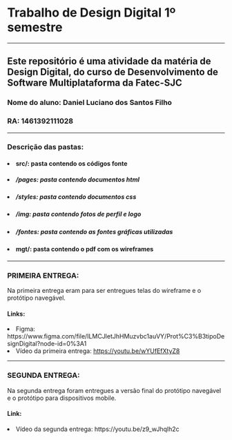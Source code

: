 <h1> Trabalho de Design Digital 1º semestre </h1>
<hr>
<section>
<h2> Este repositório é uma atividade da matéria de Design Digital, do curso de Desenvolvimento de Software Multiplataforma da Fatec-SJC </h2>
<section>
<h3> Nome do aluno: Daniel Luciano dos Santos Filho </h3>
<h3> RA: 1461392111028 </h3>
</section>
<hr>
<section>
<h3> Descrição das pastas: </h3>
<h4><li> src/: pasta contendo os códigos fonte </li></h4>
<h5><li> /pages: pasta contendo documentos html</li></h5>
<h5><li> /styles: pasta contendo documentos css</li></h5>
<h5><li> /img: pasta contendo fotos de perfil e logo</li></h5>
<h5><li> /fontes: pasta contendo as fontes gráficas utilizadas</li></h5>
<h4><li> mgt/: pasta contendo o pdf com os wireframes </li></h4>
</section>
<hr>
<section>
<h3> PRIMEIRA ENTREGA: </h3>
<p> Na primeira entrega eram para ser entregues telas do wireframe e o protótipo navegável.</p>
<h4> Links: </h4>
<li> Figma: https://www.figma.com/file/ILMCJletJhHMuzvbc1auVY/Prot%C3%B3tipoDesignDigital?node-id=0%3A1 </li>
<li> Vídeo da primeira entrega: <a href="https://youtu.be/wYUfEfXtyZ8">https://youtu.be/wYUfEfXtyZ8</a> </li>
<hr>
<h3> SEGUNDA ENTREGA: </h3>
<p> Na segunda entrega foram entregues a versão final do protótipo navegável e o protótipo para dispositivos mobile. </p>
<h4> Link: </h4>
<li> Vídeo da segunda entrega: https://youtu.be/z9_wJhqlh2c</li>
</section>
</section>